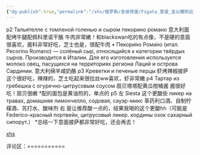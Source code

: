 ```yaml
---
{"dg-publish":true,"permalink":"/xhs/俄罗斯/圣彼得堡/Figata_意餐_圣以撒附近/","tags":["rednote","圣彼得堡"],"updated":"2025-03-20T22:46:14.498+08:00"}
---
```


 

p2 Тальятелле с томленой голенью и сыром пекорино романо 意大利面配烤牛腿配佩科里诺干酪 牛肉非常嫩！和blackswan吃的有点像，不是硬的意面很喜欢，酱料非常好吃，芝士也是，很配牛肉
• Пекори́но Рома́но (итал. Pecorino Romano) — солёный сыр, относящийся к категории твёрдых сыров. Производится в Италии. Для его изготовления используется молоко овец, пасущихся на территориях региона Лаций и острова Сардинии. 意大利绵羊咸奶酪
p3 Креветки и печеные перцы 虾烤辣椒披萨 这个很好吃，辣辣的，芝士吃起来很拉丝ww喜欢，虾非常嫩
p4 Тартар из гребешка с огуречно-цитрусовым соусом 扇贝塔塔配黄瓜柑橘酱 酱很好吃！扇贝很嫩
*配的面包是黄油煎的，单点的
p5 左 Siesta 这个更酸些
ликер на травах, домашняя лимончелло, содовая, сауэр-микс 草药利口酒、自制柠檬酒、苏打水、酸味剂
右 是让推荐酸一点的，结果我喝的这个更酸hh（可能是Federico-красный портвейн, цитрусовый ликер. кордины озок сахарный сипорут.）
*总结一下意面披萨都非常好吃，还会再去！

[xhs](https://www.xiaohongshu.com/explore/668296ee000000000500450d?xsec_token=ABsPPhS23x_O4muPGIpAlnOll-6O6lsUNCDv7a9I0l4zg=&xsec_source=pc_user)

评论区：===========

